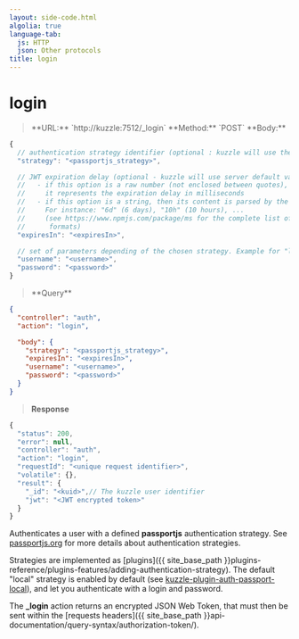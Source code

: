```yaml
---
layout: side-code.html
algolia: true
language-tab:
  js: HTTP
  json: Other protocols
title: login
---
```


# login


<blockquote class="js">
<p>
**URL:** `http://kuzzle:7512/_login`  
**Method:** `POST`  
**Body:**
</p>
</blockquote>

```js
{
  // authentication strategy identifier (optional : kuzzle will use the "local" strategy if not set)
  "strategy": "<passportjs_strategy>",

  // JWT expiration delay (optional - kuzzle will use server default value if not set)
  //   - if this option is a raw number (not enclosed between quotes), then
  //     it represents the expiration delay in milliseconds
  //   - if this option is a string, then its content is parsed by the "ms" library
  //     For instance: "6d" (6 days), "10h" (10 hours), ...
  //     (see https://www.npmjs.com/package/ms for the complete list of accepted
  //      formats)
  "expiresIn": "<expiresIn>",

  // set of parameters depending of the chosen strategy. Example for "local" strategy:
  "username": "<username>",
  "password": "<password>"
}
```

<blockquote class="json">
<p>
**Query**
</p>
</blockquote>

```json
{
  "controller": "auth",
  "action": "login",

  "body": {
    "strategy": "<passportjs_strategy>",
    "expiresIn": "<expiresIn>",
    "username": "<username>",
    "password": "<password>"
  }
}
```

>**Response**

```javascript
{
  "status": 200,
  "error": null,
  "controller": "auth",
  "action": "login",
  "requestId": "<unique request identifier>",
  "volatile": {},
  "result": {
    "_id": "<kuid>",// The kuzzle user identifier
    "jwt": "<JWT encrypted token>"
  }
}
```

Authenticates a user with a defined **passportjs** authentication strategy.
See [passportjs.org](http://www.passportjs.org/) for more details about authentication strategies.

Strategies are implemented as [plugins]({{ site_base_path }}plugins-reference/plugins-features/adding-authentication-strategy).
The default "local" strategy is enabled by default
(see [kuzzle-plugin-auth-passport-local](https://github.com/kuzzleio/kuzzle-plugin-auth-passport-local)),
and let you authenticate with a login and password.

The **_login** action returns an encrypted JSON Web Token, that must then be sent within the [requests headers]({{ site_base_path }}api-documentation/query-syntax/authorization-token/).

